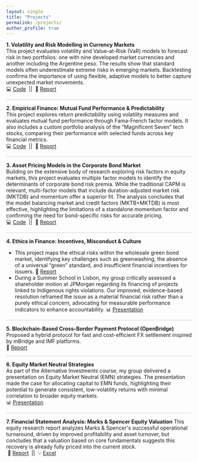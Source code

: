 ```yaml
---
layout: single
title: "Projects"
permalink: /projects/
author_profile: true
---
```


**1. Volatility and Risk Modelling in Currency Markets**  
This project evaluates volatility and Value-at-Risk (VaR) models to forecast risk in two portfolios: one with nine developed market currencies and another including the Argentine peso. The results show that standard models often underestimate extreme risks in emerging markets. Backtesting confirms the importance of using flexible, adaptive models to better capture unexpected market movements.  
💻 <a href="https://github.com/shreyasxi/Forecasting-and-Backtesting-Risk-Models-for-FX-Portfolios/blob/master/RM%20Code%20Script.R" target="_blank">Code</a> &nbsp;||&nbsp; 📕 <a href="/files/Volatility Forecasting and Risk Modelling Report.pdf" target="_blank">Report</a>

<div style="height: 1px; background-color: #cccccc; margin: 1em 0;"></div>

**2. Empirical Finance: Mutual Fund Performance & Predictability**  
This project explores return predictability using volatility measures and evaluates mutual fund performance through Fama-French factor models. It also includes a custom portfolio analysis of the “Magnificent Seven” tech stocks, comparing their performance with selected funds across key financial metrics.  
💻 <a href="[https://github.com/shreyasxi/Return-Predictability-and-Fund-Evaluation/blob/main/Group_2_All_Parts_Codes.ipynb](https://github.com/shreyasxi/Forecasting-and-Backtesting-Risk-Models-for-FX-Portfolios/blob/master/RM%20Code%20Script.R)" target="_blank">Code</a> &nbsp;||&nbsp; 📕 <a href="/files/Empirical Finance Report.pdf" target="_blank">Report</a>

<div style="height: 1px; background-color: #cccccc; margin: 1em 0;"></div>

**3. Asset Pricing Models in the Corporate Bond Market**  
Building on the extensive body of research exploring risk factors in equity markets, this project evaluates multiple factor models to identify the determinants of corporate bond risk premia. While the traditional CAPM is relevant, multi-factor models that include duration-adjusted market risk (MKTDB) and momentum offer a superior fit. The analysis concludes that the model balancing market and credit factors (MKTB+MKTDB) is most effective, highlighting the limitations of a standalone momentum factor and confirming the need for bond-specific risks for accurate pricing.  
💻 <a href="https://github.com/shreyasxi/Asset-Pricing-in-the-Bond-Market/blob/main/Code%20Script%20and%20Workspace%20Object/R%20Script%20(Group%2026).R" target="_blank">Code</a> &nbsp;||&nbsp; 📕 <a href="/files/Asset Pricing Report.pdf" target="_blank">Report</a>

<div style="height: 1px; background-color: #cccccc; margin: 1em 0;"></div>

**4. Ethics in Finance: Incentives, Misconduct & Culture**
* This project maps the ethical risks within the wholesale green bond market, identifying key challenges such as greenwashing, the absence of a universal “green” standard, and insufficient financial incentives for issuers.
📕 <a href="/files/5582804_Ethics.pdf" target="_blank">Report</a>
* During a Summer School in Lisbon, my group critically assessed a shareholder motion at JPMorgan regarding its financing of projects linked to Indigenous rights violations. Our improved, evidence-based resolution reframed the issue as a material financial risk rather than a purely ethical concern, advocating for measurable performance indicators to enhance accountability. 📊 <a href="/files/Group%2011_Ethics.pptx" target="_blank">Presentation</a>

<div style="height: 1px; background-color: #cccccc; margin: 1em 0;"></div>

**5. Blockchain-Based Cross-Border Payment Protocol (OpenBridge)**  
Proposed a hybrid protocol for fast and cost-efficient FX settlement inspired by mBridge and IMF platforms.  
📕 <a href="/files/Fintech_Assignment.pdf" target="_blank">Report</a>

<div style="height: 1px; background-color: #cccccc; margin: 1em 0;"></div>

**6. Equity Market Neutral Strategies**  
As part of the Alternative Investments course, my group delivered a presentation on Equity Market Neutral (EMN) strategies. The presentation made the case for allocating capital to EMN funds, highlighting their potential to generate consistent, low-volatility returns with minimal correlation to broader equity markets.   
📊 <a href="/files/Group 10 -Equity Market Neutral.pdf" target="_blank">Presentation</a>

<div style="height: 1px; background-color: #cccccc; margin: 1em 0;"></div>

**7. Financial Statement Analysis: Marks & Spencer Equity Valuation**
This equity research report analyzes Marks & Spencer's successful operational turnaround, driven by improved profitability and asset turnover, but concludes that a valuation based on core fundamentals suggests this recovery is already fully priced into the current stock.   
&nbsp;📕 <a href="/files/FRSA.pdf" target="_blank">Report</a> &nbsp;||&nbsp; 💡 <a href="/files/Final_Shrey.xlsx" target="_blank">Excel</a>
